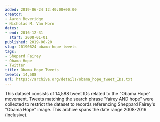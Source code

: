 ```yaml
---
added: 2019-06-24 12:40:00+00:00
creator:
- Aaron Beveridge
- Nicholas M. Van Horn
dates:
- end: 2016-12-31
  start: 2008-01-01
published: 2019-06-20
slug: 20190624-obama-hope-tweets
tags:
- Shepard Fairey
- Obama Hope
- Twitter
title: Obama Hope Tweets
tweets: 14,588
url: https://archive.org/details/obama_hope_tweet_IDs.txt
---
```


This dataset consists of 14,588 tweet IDs related to the "Obama Hope"  movement. Tweets matching the search phrase "fairey AND hope" were collected  to restrict the dataset to records referencing Sheppard Fairey's "Obama Hope"  image. This archive spans the date range 2008-2016 (inclusive).
